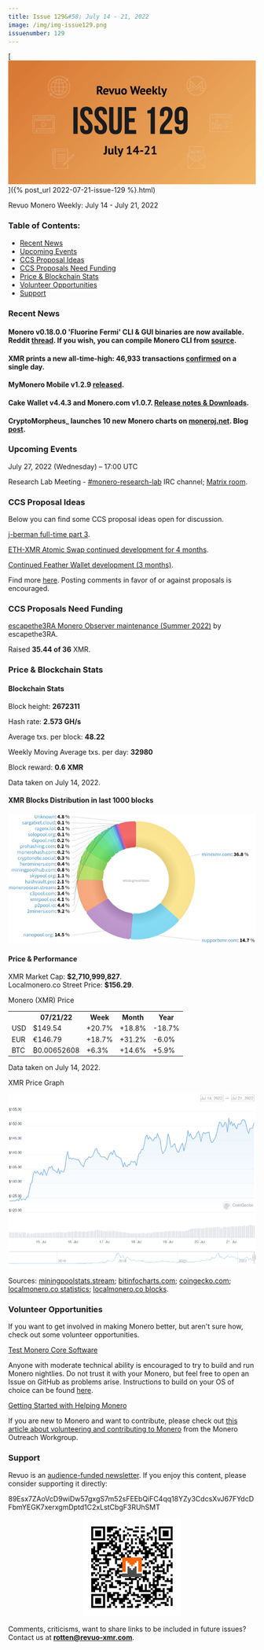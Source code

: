 ```yaml
---
title: Issue 129&#58; July 14 - 21, 2022
image: /img/img-issue129.png
issuenumber: 129
---
```

[<img src="/img/img-issue129.png" alt="Revuo Monero Weekly #129 Slide" class="img-lead">]({% post_url 2022-07-21-issue-129 %}.html)

<p class="text-lead">Revuo Monero Weekly: July 14 - July 21, 2022</p>
<!--more-->

<h3>Table of Contents:</h3>
<ul class="contents">
    <li><a href="#news">Recent News</a></li>
    <li><a href="#events">Upcoming Events</a></li>
    <li><a href="#ideas">CCS Proposal Ideas</a></li>
    <li><a href="#proposals">CCS Proposals Need Funding</a></li>
    <li><a href="#stats">Price & Blockchain Stats</a></li>
    <li><a href="#volunteer">Volunteer Opportunities</a></li>
    <li><a href="#support">Support</a></li>
</ul>

<h3 id="news">Recent News</h3>

<div class="newsbyte">
    <h4>Monero v0.18.0.0 'Fluorine Fermi' CLI & GUI binaries are now available. Reddit <a href="https://teddit.adminforge.de/r/Monero/comments/w3leuc/cli_gui_v01800_fluorine_fermi_released_scheduled/" target="_blank">thread</a>. If you wish, you can compile Monero CLI from <a href="https://github.com/monero-project/monero#compiling-monero-from-source" target="_blank">source</a>.</h4>
</div>

<div class="newsbyte">
    <h4>XMR prints a new all-time-high: 46,933 transactions <a href="https://revuo-xmr.com/img/xmr-linear-ath-220719.jpeg" target="_blank">confirmed</a> on a single day.</h4>
</div>

<div class="newsbyte">
    <h4>MyMonero Mobile v1.2.9 <a href="https://github.com/mymonero/mymonero-mobile/releases/tag/v1.2.9" target="_blank">released</a>.</h4>
</div>

<div class="newsbyte">
    <h4>Cake Wallet v4.4.3 and Monero.com v1.0.7. <a href="https://teddit.adminforge.de/r/Monero/comments/w2xt6q/updates_cake_wallet_443_and_monerocom_107_more/" target="_blank">Release notes & Downloads</a>.</h4>
</div>

<div class="newsbyte">
    <h4>CryptoMorpheus_ launches 10 new Monero charts on <a href="https://moneroj.net/sfmodel/" target="_blank">moneroj.net</a>. Blog <a href="https://moneroj.net/article/New-charts-released,-and-why-we-gave-up-the-CCS-Proposal/" target="_blank">post</a>.</h4>
</div>

<h3 id="events">Upcoming Events</h3>

<div class="event">
    <p class="date" markdown="1">July 27, 2022 (Wednesday) – 17:00 UTC</p>
    <p markdown="1">Research Lab Meeting - <a href="irc://irc.libera.chat/#monero-research-lab" target="_blank">#monero-research-lab</a> IRC channel; <a href="https://matrix.to/#/#monero-research-lab:monero.social" target="_blank">Matrix room</a>.</p>
</div>

<h3 id="ideas">CCS Proposal Ideas</h3>

<p>Below you can find some CCS proposal ideas open for discussion.</p>

<div class="proposal">
<p><a href="https://repo.getmonero.org/monero-project/ccs-proposals/-/merge_requests/330" target="_blank">j-berman full-time part 3</a>.</p>
</div>

<div class="proposal">
<p><a href="https://repo.getmonero.org/monero-project/ccs-proposals/-/merge_requests/331" target="_blank">ETH-XMR Atomic Swap continued development for 4 months</a>.</p>
</div>

<div class="proposal">
<p><a href="https://repo.getmonero.org/monero-project/ccs-proposals/-/merge_requests/332" target="_blank">Continued Feather Wallet development (3 months)</a>.</p>
</div>

<div class="proposal">
<p>Find more <a href="https://ccs.getmonero.org/ideas/" target="_blank">here</a>. Posting comments in favor of or against proposals is encouraged.</p>
</div>

<h3 id="proposals">CCS Proposals Need Funding</h3>

<div class="proposal">
    <p><a href="https://ccs.getmonero.org/proposals/escapethe3ra-monero-observer-maintenance-summer-2022.html" target="_blank">escapethe3RA Monero Observer maintenance (Summer 2022)</a> by escapethe3RA.</p>
    <p>Raised <b>35.44 of 36</b> XMR.</p>
</div>

<h3 id="stats">Price & Blockchain Stats</h3>

<h4 class="stat">Blockchain Stats</h4>

<div class="bcstats">
    <p>Block height: <b>2672311</b></p>
    <p>Hash rate: <b>2.573 GH/s</b></p>
    <p>Average txs. per block: <b>48.22</b></p>
    <p>Weekly Moving Average txs. per day: <b>32980</b></p>
    <p>Block reward: <b>0.6 XMR</b></p>
</div>
<p class="note">Data taken on July 14, 2022.</p>

<h4 class="stat">XMR Blocks Distribution in last 1000 blocks</h4>
<p><img src="/img/hashrate-pool-distribution-0721.png" alt="Hashrate Pool Distribution Pie Chart"/></p>

<h4 class="stat" id="price-stat">Price & Performance</h4>

<div class="price-intro">XMR Market Cap: <b>$2,710,999,827</b>.<br/>Localmonero.co Street Price: <b>$156.29</b>.</div>

<p class="table-title">Monero (XMR) Price</p>
<table class="price-table">
  <tr class="row1">
    <th></th>
    <th>07/21/22</th>
    <th>Week</th>
    <th>Month</th>
    <th>Year</th>
  </tr>
  <tr>
    <td data-th="XMR to">USD</td>
    <td data-th="07/21/22">$149.54</td>
    <td data-th="Week" class="green">+20.7%</td>
    <td data-th="Month" class="green">+18.8%</td>
    <td data-th="Year" class="red">-18.7%</td>
  </tr>
  <tr class="row3">
    <td data-th="XMR to">EUR</td>
    <td data-th="07/21/22">€146.79</td>
    <td data-th="Week" class="green">+18.7%</td>
    <td data-th="Month" class="green">+31.2%</td>
    <td data-th="Year" class="red">-6.0%</td>
  </tr>
  <tr>
    <td data-th="XMR to">BTC</td>
    <td data-th="07/21/22">₿0.00652608</td>
    <td data-th="Week" class="green">+6.3%</td>
    <td data-th="Month" class="green">+14.6%</td>
    <td data-th="Year" class="green">+5.9%</td>
  </tr>
</table>
<p class="note">Data taken on July 14, 2022.</p>

<p class="table-title">XMR Price Graph</p>

![XMR Price Graph 07/14/22-07/21/22](/img/weekly-chart-0721.png "XMR Price Graph 07/14/22-07/21/22")

Sources: <a href="https://miningpoolstats.stream/monero" target="_blank">miningpoolstats.stream</a>; <a href="https://bitinfocharts.com/monero/" target="_blank">bitinfocharts.com</a>; <a href="https://www.coingecko.com/en/coins/monero" target="_blank">coingecko.com</a>; <a href="https://localmonero.co/statistics" target="_blank">localmonero.co statistics</a>; <a href="https://localmonero.co/blocks" target="_blank">localmonero.co blocks</a>.

<h3 id="volunteer">Volunteer Opportunities</h3>

<p>If you want to get involved in making Monero better, but aren't sure how, check out some volunteer opportunities.</p>

<div class="newsbyte">
    <p class="date"><a href="https://github.com/monero-project/monero" target="_blank">Test Monero Core Software</a></p>
    <p>Anyone with moderate technical ability is encouraged to try to build and run Monero nightlies. Do not trust it with your Monero, but feel free to open an Issue on GitHub as problems arise. Instructions to build on your OS of choice can be found <a href="https://github.com/monero-project/monero#compiling-monero-from-source" target="_blank">here</a>. </p>
</div>

<div class="newsbyte">
    <p class="date"><a href="https://github.com/monero-project/monero" target="_blank">Getting Started with Helping Monero</a></p>
    <p>If you are new to Monero and want to contribute, please check out <a href="https://www.monerooutreach.org/stories/getting-started-helping-monero.php" target="_blank">this article about volunteering and contributing to Monero</a> from the Monero Outreach Workgroup. </p>
</div>

<h3 id="support">Support</h3>

<p markdown="1">Revuo is an <a href="https://revuo-xmr.com/support/">audience-funded newsletter</a>. If you enjoy this content, please consider supporting it directly:</p>

<p class="address" markdown="1">89Esx7ZAoVcD9wiDw57gxgS7m52sFEEbQiFC4qq18YZy3CdcsXvJ67FYdcDFbmYEGK7xerxgmDptd1C2xLstCbgF3RUhSMT</p>

<p><center><a href="monero:89Esx7ZAoVcD9wiDw57gxgS7m52sFEEbQiFC4qq18YZy3CdcsXvJ67FYdcDFbmYEGK7xerxgmDptd1C2xLstCbgF3RUhSMT" class="qr"><img src="/img/donate-monero.jpg" style="max-width: 200px;"/></a></center></p>

Comments, criticisms, want to share links to be included in future issues? Contact us at **rotten@revuo-xmr.com**.

